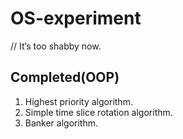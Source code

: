 # OS-experiment

// It’s too shabby now.

## Completed(OOP)

1. Highest priority algorithm.
2. Simple time slice rotation algorithm.
3. Banker algorithm.
